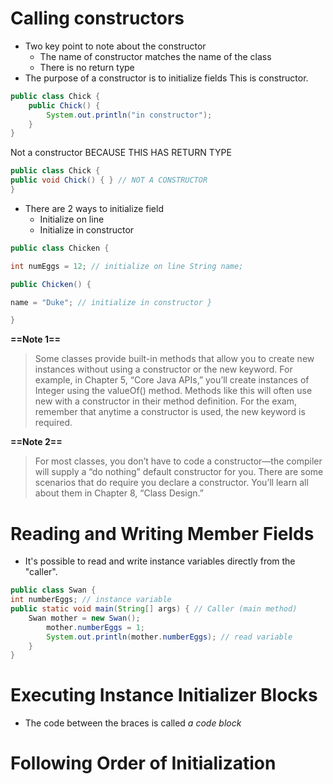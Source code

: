 # Calling constructors
+ Two key point to note about the constructor 
	+ The name of constructor matches the name of the class
	+ There is no return type
+ The purpose of a constructor is to initialize fields
This is constructor.
```java
public class Chick { 
	public Chick() {
		System.out.println("in constructor");
	} 
}
```
Not a constructor BECAUSE THIS HAS RETURN TYPE 
```java
public class Chick {
public void Chick() { } // NOT A CONSTRUCTOR 
}
```
+ There are 2 ways to initialize field
	+ Initialize on line 
	+ Initialize in constructor
```java
public class Chicken {

int numEggs = 12; // initialize on line String name;

public Chicken() {

name = "Duke"; // initialize in constructor }

}
```
**==Note 1==**
>Some classes provide built-in methods that allow you to create new instances without using a constructor or the new keyword. For example, in Chapter 5, “Core Java APIs,” you’ll create instances of Integer using the valueOf() method. Methods like this will often use new with a constructor in their method definition. For the exam, remember that anytime a constructor is used, the new keyword is required.

**==Note 2==**
>For most classes, you don’t have to code a constructor—the compiler will supply a “do nothing” default constructor for you. There are some scenarios that do require you declare a constructor. You’ll learn all about them in Chapter 8, “Class Design.”
# Reading and Writing Member Fields
+ It's possible to read and write instance variables directly from the "caller".
```java
public class Swan {
int numberEggs; // instance variable
public static void main(String[] args) { // Caller (main method)
	Swan mother = new Swan();
		mother.numberEggs = 1;
		System.out.println(mother.numberEggs); // read variable 
	}
}
```

# Executing Instance Initializer Blocks
+ The code between the braces is called *a code block*
# Following Order of Initialization
